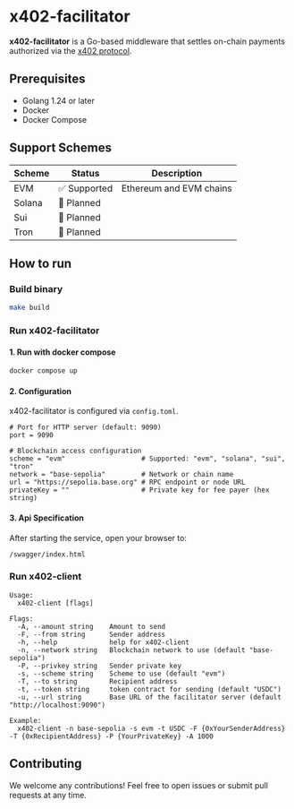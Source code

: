 # x402-facilitator

**x402-facilitator** is a Go-based middleware that settles on-chain payments authorized via the [x402 protocol](https://x402.dev).

## Prerequisites
- Golang 1.24 or later
- Docker
- Docker Compose

## Support Schemes
| Scheme     | Status           | Description                   |
|------------|------------------|-------------------------------|
| EVM       | ✅ Supported      | Ethereum and EVM chains       |
| Solana    | 🚧 Planned        |                               |
| Sui       | 🚧 Planned        |                               |
| Tron      | 🚧 Planned        |                               |

## How to run

### Build binary
```bash
make build
```

### Run x402-facilitator

#### 1. Run with docker compose
```bash
docker compose up
```

#### 2. Configuration
x402-facilitator is configured via `config.toml`.
```
# Port for HTTP server (default: 9090)
port = 9090

# Blockchain access configuration
scheme = "evm"                   # Supported: "evm", "solana", "sui", "tron"
network = "base-sepolia"         # Network or chain name
url = "https://sepolia.base.org" # RPC endpoint or node URL
privateKey = ""                  # Private key for fee payer (hex string)
```

#### 3. Api Specification
After starting the service, open your browser to:
```
/swagger/index.html
```

### Run x402-client
```
Usage:
  x402-client [flags]

Flags:
  -A, --amount string    Amount to send
  -F, --from string      Sender address
  -h, --help             help for x402-client
  -n, --network string   Blockchain network to use (default "base-sepolia")
  -P, --privkey string   Sender private key
  -s, --scheme string    Scheme to use (default "evm")
  -T, --to string        Recipient address
  -t, --token string     token contract for sending (default "USDC")
  -u, --url string       Base URL of the facilitator server (default "http://localhost:9090")

Example:
  x402-client -n base-sepolia -s evm -t USDC -F {0xYourSenderAddress} -T {0xRecipientAddress} -P {YourPrivateKey} -A 1000
```


## Contributing
We welcome any contributions! Feel free to open issues or submit pull requests at any time.
